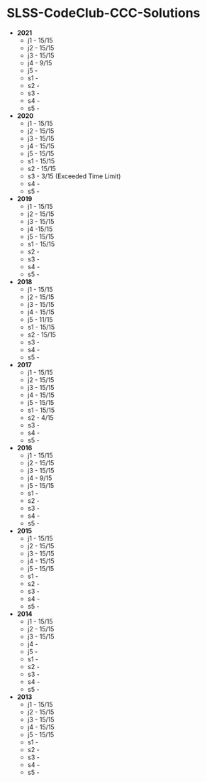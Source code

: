 # SLSS-CodeClub-CCC-Solutions
 - **2021**
	 - j1 - 15/15
	 - j2 - 15/15
	 - j3 - 15/15
	 - j4 - 9/15
	 - j5 - 
	 - s1 - 
	 - s2 - 
	 - s3 -
	 - s4 - 
	 - s5 - 
 - **2020**
	 - j1 - 15/15
	 - j2 - 15/15
	 - j3 - 15/15
	 - j4 - 15/15
	 - j5 - 15/15
	 - s1 - 15/15
	 - s2 - 15/15
	 - s3 - 3/15 (Exceeded Time Limit)
	 - s4 - 
	 - s5 - 
 - **2019**
	 - j1 - 15/15
	 - j2 - 15/15
	 - j3 - 15/15
	 - j4 -15/15
	 - j5 - 15/15
	 - s1 - 15/15
	 - s2 - 
	 - s3 - 
	 - s4 - 
	 - s5 - 
 - **2018**
	 - j1 - 15/15
	 - j2 - 15/15
	 - j3 - 15/15
	 - j4 - 15/15
	 - j5 - 11/15
	 - s1 - 15/15
	 - s2 - 15/15 
	 - s3 - 
	 - s4 - 
	 - s5 - 
 - **2017**
     - j1 - 15/15
	 - j2 - 15/15
	 - j3 - 15/15
	 - j4 - 15/15
	 - j5 - 15/15
	 - s1 - 15/15
	 - s2 - 4/15
	 - s3 - 
	 - s4 - 
	 - s5 - 
 - **2016**
     - j1 - 15/15
	 - j2 - 15/15
	 - j3 - 15/15
	 - j4 - 9/15
	 - j5 - 15/15
	 - s1 - 
	 - s2 - 
	 - s3 - 
	 - s4 - 
	 - s5 - 
 - **2015**
	 - j1 - 15/15
	 - j2 - 15/15
	 - j3 - 15/15
	 - j4 - 15/15
	 - j5 - 15/15
	 - s1 - 
	 - s2 - 
	 - s3 - 
	 - s4 - 
	 - s5 - 
 - **2014**
	 - j1 - 15/15
	 - j2 - 15/15
	 - j3 - 15/15
	 - j4 - 
	 - j5 -
	 - s1 - 
	 - s2 - 
	 - s3 - 
	 - s4 - 
	 - s5 - 
 - **2013**
	 - j1 - 15/15
	 - j2 - 15/15
	 - j3 - 15/15
	 - j4 - 15/15
	 - j5 - 15/15
	 - s1 - 
	 - s2 - 
	 - s3 - 
	 - s4 - 
	 - s5 - 
